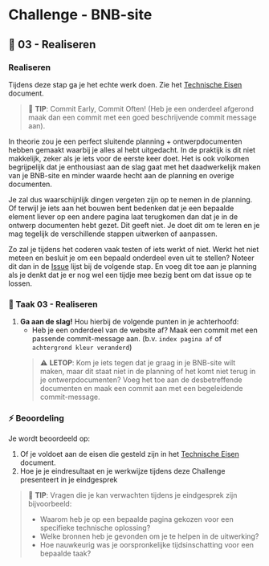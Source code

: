 # Challenge - BNB-site

## :construction: 03 - Realiseren

### Realiseren

Tijdens deze stap ga je het echte werk doen. Zie het [Technische Eisen](technische-eisen.md) document.

> :rocket: **TIP**: Commit Early, Commit Often! (Heb je een onderdeel afgerond maak dan een commit met een goed beschrijvende commit message aan).

In theorie zou je een perfect sluitende planning + ontwerpdocumenten hebben gemaakt waarbij je alles al hebt uitgedacht. In de praktijk is dit niet makkelijk, zeker als je iets voor de eerste keer doet. Het is ook volkomen begrijpelijk dat je enthousiast aan de slag gaat met het daadwerkelijk maken van je BNB-site en minder waarde hecht aan de planning en overige documenten. 

Je zal dus waarschijnlijk dingen vergeten zijn op te nemen in de planning. Of terwijl je iets aan het bouwen bent bedenken dat je een bepaalde element liever op een andere pagina laat terugkomen dan dat je in de ontwerp documenten hebt gezet. Dit geeft niet. Je doet dit om te leren en je mag tegelijk de verschillende stappen uitwerken of aanpassen. 

Zo zal je tijdens het coderen vaak testen of iets werkt of niet. Werkt het niet meteen en besluit je om een bepaald onderdeel even uit te stellen? Noteer dit dan in de [Issue](../Taak04-Testen/student-issues.md) lijst bij de volgende stap. En voeg dit toe aan je planning als je denkt dat je er nog wel een tijdje mee bezig bent om dat issue op te lossen. 


### :hammer: Taak 03 - Realiseren

1. **Ga aan de slag!** Hou hierbij de volgende punten in je achterhoofd:
   - Heb je een onderdeel van de website af? Maak een commit met een passende commit-message aan. (b.v. `index pagina af` of `achtergrond kleur veranderd`)
   > :warning: **LETOP**: Kom je iets tegen dat je graag in je BNB-site wilt maken, maar dit staat niet in de planning of het komt niet terug in je ontwerpdocumenten? Voeg het toe aan de desbetreffende documenten en maak een commit aan met een begeleidende commit-message.

### :zap: Beoordeling

Je wordt beoordeeld op:  

1. Of je voldoet aan de eisen die gesteld zijn in het [Technische Eisen](technische-eisen.md) document.
2. Hoe je je eindresultaat en je werkwijze tijdens deze Challenge presenteert in je eindgesprek

> :rocket: **TIP**: Vragen die je kan verwachten tijdens je eindgesprek zijn bijvoorbeeld:
>
> - Waarom heb je op een bepaalde pagina gekozen voor een specifieke technische oplossing?
> - Welke bronnen heb je gevonden om je te helpen in de uitwerking?
> - Hoe nauwkeurig was je oorspronkelijke tijdsinschatting voor een bepaalde taak?
